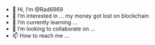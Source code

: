 - 👋 Hi, I’m @Rad6969
- 👀 I’m interested in ... my money got lost on blockchain
- 🌱 I’m currently learning ...
- 💞️ I’m looking to collaborate on ...
- 📫 How to reach me ...

<!---
Rad6969/Rad6969 is a ✨ special ✨ repository because its `README.md` (this file) appears on your GitHub profile.
You can click the Preview link to take a look at your changes.
--->
